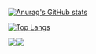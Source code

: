 [![Anurag's GitHub stats](https://github-readme-stats.vercel.app/api?username=z1zhang&show_icons=true)](https://github.com/anuraghazra/github-readme-stats)

[![Top Langs](https://github-readme-stats.vercel.app/api/top-langs/?username=z1zhang&hide=css,scss&layout=compact)](https://github.com/anuraghazra/github-readme-stats)

<img src="https://stats.justsong.cn/api/leetcode?username=zhang-o3&cn=true" ><img src="https://stats.justsong.cn/api/csdn?id=qq_48519116" >
